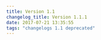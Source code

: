 ```yaml
---
title: Version 1.1
changelog_title: Version 1.1.1
date: 2017-07-21 13:35:55 
tags: "changelogs 1.1 deprecated"
---
```


<script src="https://gist.github.com/spinnaker-release/d223113b2967deb1272b5f8bffa7645a.js"></script>
